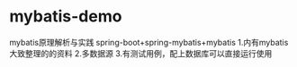 # mybatis-demo
mybatis原理解析与实践
spring-boot+spring-mybatis+mybatis
1.内有mybatis大致整理的的资料
2.多数据源
3.有测试用例，配上数据库可以直接运行使用
